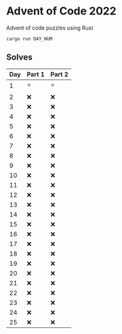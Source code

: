 Advent of Code 2022
===================

Advent of code puzzles using Rust

```
cargo run DAY_NUM
```

Solves
------

| Day | Part 1 | Part 2 |
| --- | --- | --- |
|   1  | :star: | :star: |
|   2  | :x: | :x: |
|   3  | :x: | :x: |
|   4  | :x: | :x: |
|   5  | :x: | :x: |
|   6  | :x: | :x: |
|   7  | :x: | :x: |
|   8  | :x: | :x: |
|   9  | :x: | :x: |
|  10  | :x: | :x: |
|  11  | :x: | :x: |
|  12  | :x: | :x: |
|  13  | :x: | :x: |
|  14  | :x: | :x: |
|  15  | :x: | :x: |
|  16  | :x: | :x: |
|  17  | :x: | :x: |
|  18  | :x: | :x: |
|  19  | :x: | :x: |
|  20  | :x: | :x: |
|  21  | :x: | :x: |
|  22  | :x: | :x: |
|  23  | :x: | :x: |
|  24  | :x: | :x: |
|  25  | :x: | :x: |
